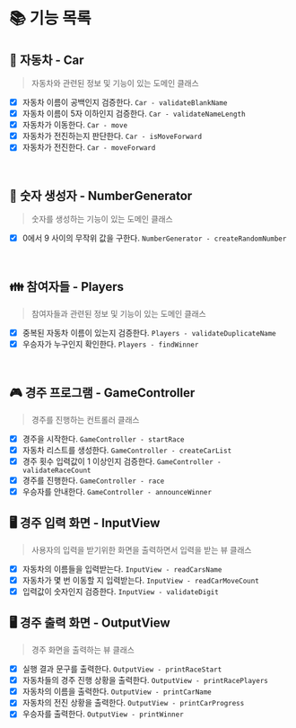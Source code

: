 # 📚 기능 목록
## 🚗 자동차 - Car
> 자동차와 관련된 정보 및 기능이 있는 도메인 클래스
- [x] 자동차 이름이 공백인지 검증한다. ``Car - validateBlankName``
- [x] 자동차 이름이 5자 이하인지 검증한다. ``Car - validateNameLength``
- [x] 자동차가 이동한다. ``Car - move``
- [x] 자동차가 전진하는지 판단한다. ``Car - isMoveForward``
- [x] 자동차가 전진한다. ``Car - moveForward``
</br>

## 🎲 숫자 생성자 - NumberGenerator
> 숫자를 생성하는 기능이 있는 도메인 클래스 
- [x] 0에서 9 사이의 무작위 값을 구한다. ``NumberGenerator - createRandomNumber``
</br>

## 👪 참여자들 - Players
> 참여자들과 관련된 정보 및 기능이 있는 도메인 클래스
- [x] 중복된 자동차 이름이 있는지 검증한다. ``Players - validateDuplicateName``
- [x] 우승자가 누구인지 확인한다. ``Players - findWinner``
</br>

## 🎮 경주 프로그램 - GameController
> 경주를 진행하는 컨트롤러 클래스
- [x] 경주을 시작한다. ``GameController - startRace``
- [x] 자동차 리스트를 생성한다. ``GameController - createCarList``
- [x] 경주 횟수 입력값이 1 이상인지 검증한다. ``GameController - validateRaceCount``
- [x] 경주를 진행한다. ``GameController - race``
- [x] 우승자를 안내한다. ``GameController - announceWinner``

## 🖥️ 경주 입력 화면 - InputView
> 사용자의 입력을 받기위한 화면을 출력하면서 입력을 받는 뷰 클래스
- [x] 자동차의 이름들을 입력받는다. ``InputView - readCarsName``
- [x] 자동차가 몇 번 이동할 지 입력받는다.  ``InputView - readCarMoveCount``
- [x] 입력값이 숫자인지 검증한다. ``InputView - validateDigit``

## 🖥️ 경주 출력 화면 - OutputView
> 경주 화면을 출력하는 뷰 클래스
- [x] 실행 결과 문구를 출력한다. ``OutputView - printRaceStart``
- [x] 자동차들의 경주 진행 상황을 출력한다. ``OutputView - printRacePlayers``
- [x] 자동차의 이름을 출력한다. ``OutputView - printCarName``
- [x] 자동차의 전진 상황을 출력한다. ``OutputView - printCarProgress``
- [x] 우승자를 출력한다. ``OutputView - printWinner``
